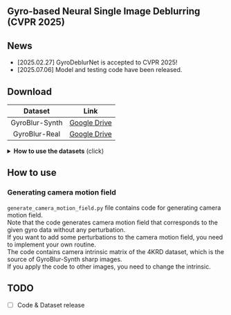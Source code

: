 ## Gyro-based Neural Single Image Deblurring (CVPR 2025)


## News
- [2025.02.27] GyroDeblurNet is accepted to CVPR 2025!
- [2025.07.06] Model and testing code have been released.

## Download

| Dataset| Link |
| :-----: | :--:  | 
| GyroBlur-Synth | [Google Drive](https://drive.google.com/drive/folders/1Bv-A2biucSXWS8EwwoLVzREDcwoDrjzi?usp=drive_link)|
| GyroBlur-Real  | [Google Drive](https://drive.google.com/drive/folders/1l7TJ9qQCmLAY8FVV4t13x4rahcczw_Lz?usp=drive_link) |

<details>
<summary><strong>How to use the datasets</strong> (click) </summary>

### GyroBlur-Synth dataset
```md
GyroBlur-Synth
├── train (Training data)
│   ├── avg_blur: Blurred images 
│   ├── sat_mask: Saturation masks for RSBlur pipeline (For detail, refer to the RSBlur paper)
│   ├── sharp: Ground-truth images
│   └── GyroBlur-Synth_train_starting_point.txt: Starting point of images in the raw gyro data sequence
├── test (Test data)
│   ├── avg_blur: Blurred images 
│   ├── sat_mask: Saturation masks for RSBlur pipeline (For detail, refer to the RSBlur paper). For the test dataset, saturations have already been added to the blurred images.
│   ├── sharp: Ground-truth images
│   └── GyroBlur-Synth_test_starting_point.txt: Starting point of each images in the raw gyro data sequence
├── gyro_train.txt: Raw gyro data sequence for the training data
└── gyro_test.txt: Raw gyro data sequence for the test data
```
Each line  of `GyroBlur-Synth_*_starting_point.txt` denotes the starting point of gyro data that corresponds to the image.  
For example, n-th line of the file corresponds to the n-th image when the images are sorted in ascending order.  
If the n-th line of the file is 1234, then the gyro data of n-th image can be retrieved from the raw gyro data sequence by slicing its 1234-th line and 1244-th line since we use 11 gyro data to generate a blurred image.

### GyroBlur-Real dataset
Description will be added

</details>

## How to use
### Generating camera motion field
`generate_camera_motion_field.py` file contains code for generating camera motion field.  
Note that the code generates camera motion field that corresponds to the given gyro data without any perturbation.  
If you want to add some perturbations to the camera motion field, you need to implement your own routine.  
The code contains camera intrinsic matrix of the 4KRD dataset, which is the source of GyroBlur-Synth sharp images.  
If you apply the code to other images, you need to change the intrinsic.

## TODO
- [ ] Code & Dataset release
